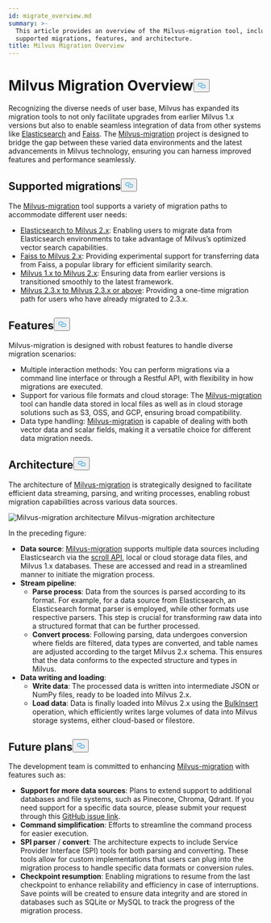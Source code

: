 ```yaml
---
id: migrate_overview.md
summary: >-
  This article provides an overview of the Milvus-migration tool, including
  supported migrations, features, and architecture.
title: Milvus Migration Overview
---
```

<h1 id="Milvus-Migration-Overview" class="common-anchor-header">Milvus Migration Overview<button data-href="#Milvus-Migration-Overview" class="anchor-icon" translate="no">
      <svg translate="no"
        aria-hidden="true"
        focusable="false"
        height="20"
        version="1.1"
        viewBox="0 0 16 16"
        width="16"
      >
        <path
          fill="#0092E4"
          fill-rule="evenodd"
          d="M4 9h1v1H4c-1.5 0-3-1.69-3-3.5S2.55 3 4 3h4c1.45 0 3 1.69 3 3.5 0 1.41-.91 2.72-2 3.25V8.59c.58-.45 1-1.27 1-2.09C10 5.22 8.98 4 8 4H4c-.98 0-2 1.22-2 2.5S3 9 4 9zm9-3h-1v1h1c1 0 2 1.22 2 2.5S13.98 12 13 12H9c-.98 0-2-1.22-2-2.5 0-.83.42-1.64 1-2.09V6.25c-1.09.53-2 1.84-2 3.25C6 11.31 7.55 13 9 13h4c1.45 0 3-1.69 3-3.5S14.5 6 13 6z"
        ></path>
      </svg>
    </button></h1><p>Recognizing the diverse needs of user base, Milvus has expanded its migration tools to not only facilitate upgrades from earlier Milvus 1.x versions but also to enable seamless integration of data from other systems like <a href="https://www.elastic.co/guide/en/elasticsearch/reference/current/elasticsearch-intro.html">Elasticsearch</a> and <a href="https://github.com/facebookresearch/faiss">Faiss</a>. The <a href="https://github.com/zilliztech/milvus-migration">Milvus-migration</a> project is designed to bridge the gap between these varied data environments and the latest advancements in Milvus technology, ensuring you can harness improved features and performance seamlessly.</p>
<h2 id="Supported-migrations" class="common-anchor-header">Supported migrations<button data-href="#Supported-migrations" class="anchor-icon" translate="no">
      <svg translate="no"
        aria-hidden="true"
        focusable="false"
        height="20"
        version="1.1"
        viewBox="0 0 16 16"
        width="16"
      >
        <path
          fill="#0092E4"
          fill-rule="evenodd"
          d="M4 9h1v1H4c-1.5 0-3-1.69-3-3.5S2.55 3 4 3h4c1.45 0 3 1.69 3 3.5 0 1.41-.91 2.72-2 3.25V8.59c.58-.45 1-1.27 1-2.09C10 5.22 8.98 4 8 4H4c-.98 0-2 1.22-2 2.5S3 9 4 9zm9-3h-1v1h1c1 0 2 1.22 2 2.5S13.98 12 13 12H9c-.98 0-2-1.22-2-2.5 0-.83.42-1.64 1-2.09V6.25c-1.09.53-2 1.84-2 3.25C6 11.31 7.55 13 9 13h4c1.45 0 3-1.69 3-3.5S14.5 6 13 6z"
        ></path>
      </svg>
    </button></h2><p>The <a href="https://github.com/zilliztech/milvus-migration">Milvus-migration</a> tool supports a variety of migration paths to accommodate different user needs:</p>
<ul>
<li><a href="/docs/fr/es2m.md">Elasticsearch to Milvus 2.x</a>: Enabling users to migrate data from Elasticsearch environments to take advantage of Milvus’s optimized vector search capabilities.</li>
<li><a href="/docs/fr/f2m.md">Faiss to Milvus 2.x</a>: Providing experimental support for transferring data from Faiss, a popular library for efficient similarity search.</li>
<li><a href="/docs/fr/m2m.md">Milvus 1.x to Milvus 2.x</a>: Ensuring data from earlier versions is transitioned smoothly to the latest framework.</li>
<li><a href="/docs/fr/from-m2x.md">Milvus 2.3.x to Milvus 2.3.x or above</a>: Providing a one-time migration path for users who have already migrated to 2.3.x.</li>
</ul>
<h2 id="Features" class="common-anchor-header">Features<button data-href="#Features" class="anchor-icon" translate="no">
      <svg translate="no"
        aria-hidden="true"
        focusable="false"
        height="20"
        version="1.1"
        viewBox="0 0 16 16"
        width="16"
      >
        <path
          fill="#0092E4"
          fill-rule="evenodd"
          d="M4 9h1v1H4c-1.5 0-3-1.69-3-3.5S2.55 3 4 3h4c1.45 0 3 1.69 3 3.5 0 1.41-.91 2.72-2 3.25V8.59c.58-.45 1-1.27 1-2.09C10 5.22 8.98 4 8 4H4c-.98 0-2 1.22-2 2.5S3 9 4 9zm9-3h-1v1h1c1 0 2 1.22 2 2.5S13.98 12 13 12H9c-.98 0-2-1.22-2-2.5 0-.83.42-1.64 1-2.09V6.25c-1.09.53-2 1.84-2 3.25C6 11.31 7.55 13 9 13h4c1.45 0 3-1.69 3-3.5S14.5 6 13 6z"
        ></path>
      </svg>
    </button></h2><p>Milvus-migration is designed with robust features to handle diverse migration scenarios:</p>
<ul>
<li>Multiple interaction methods: You can perform migrations via a command line interface or through a Restful API, with flexibility in how migrations are executed.</li>
<li>Support for various file formats and cloud storage: The <a href="https://github.com/zilliztech/milvus-migration">Milvus-migration</a> tool can handle data stored in local files as well as in cloud storage solutions such as S3, OSS, and GCP, ensuring broad compatibility.</li>
<li>Data type handling: <a href="https://github.com/zilliztech/milvus-migration">Milvus-migration</a> is capable of dealing with both vector data and scalar fields, making it a versatile choice for different data migration needs.</li>
</ul>
<h2 id="Architecture" class="common-anchor-header">Architecture<button data-href="#Architecture" class="anchor-icon" translate="no">
      <svg translate="no"
        aria-hidden="true"
        focusable="false"
        height="20"
        version="1.1"
        viewBox="0 0 16 16"
        width="16"
      >
        <path
          fill="#0092E4"
          fill-rule="evenodd"
          d="M4 9h1v1H4c-1.5 0-3-1.69-3-3.5S2.55 3 4 3h4c1.45 0 3 1.69 3 3.5 0 1.41-.91 2.72-2 3.25V8.59c.58-.45 1-1.27 1-2.09C10 5.22 8.98 4 8 4H4c-.98 0-2 1.22-2 2.5S3 9 4 9zm9-3h-1v1h1c1 0 2 1.22 2 2.5S13.98 12 13 12H9c-.98 0-2-1.22-2-2.5 0-.83.42-1.64 1-2.09V6.25c-1.09.53-2 1.84-2 3.25C6 11.31 7.55 13 9 13h4c1.45 0 3-1.69 3-3.5S14.5 6 13 6z"
        ></path>
      </svg>
    </button></h2><p>The architecture of <a href="https://github.com/zilliztech/milvus-migration">Milvus-migration</a> is strategically designed to facilitate efficient data streaming, parsing, and writing processes, enabling robust migration capabilities across various data sources.</p>
<p>
  <span class="img-wrapper">
    <img translate="no" src="/docs/v2.5.x/assets/milvus-migration-architecture.jpeg" alt="Milvus-migration architecture" class="doc-image" id="milvus-migration-architecture" />
    <span>Milvus-migration architecture</span>
  </span>
</p>
<p>In the preceding figure:</p>
<ul>
<li><strong>Data source</strong>: <a href="https://github.com/zilliztech/milvus-migration">Milvus-migration</a> supports multiple data sources including Elasticsearch via the <a href="https://www.elastic.co/guide/en/elasticsearch/reference/current/scroll-api.html">scroll API</a>, local or cloud storage data files, and Milvus 1.x databases. These are accessed and read in a streamlined manner to initiate the migration process.</li>
<li><strong>Stream pipeline</strong>:
<ul>
<li><strong>Parse process</strong>: Data from the sources is parsed according to its format. For example, for a data source from Elasticsearch, an Elasticsearch format parser is employed, while other formats use respective parsers. This step is crucial for transforming raw data into a structured format that can be further processed.</li>
<li><strong>Convert process</strong>: Following parsing, data undergoes conversion where fields are filtered, data types are converted, and table names are adjusted according to the target Milvus 2.x schema. This ensures that the data conforms to the expected structure and types in Milvus.</li>
</ul></li>
<li><strong>Data writing and loading</strong>:
<ul>
<li><strong>Write data</strong>: The processed data is written into intermediate JSON or NumPy files, ready to be loaded into Milvus 2.x.</li>
<li><strong>Load data</strong>: Data is finally loaded into Milvus 2.x using the <a href="https://milvus.io/api-reference/pymilvus/v2.4.x/ORM/utility/do_bulk_insert.md">BulkInsert</a> operation, which efficiently writes large volumes of data into Milvus storage systems, either cloud-based or filestore.</li>
</ul></li>
</ul>
<h2 id="Future-plans" class="common-anchor-header">Future plans<button data-href="#Future-plans" class="anchor-icon" translate="no">
      <svg translate="no"
        aria-hidden="true"
        focusable="false"
        height="20"
        version="1.1"
        viewBox="0 0 16 16"
        width="16"
      >
        <path
          fill="#0092E4"
          fill-rule="evenodd"
          d="M4 9h1v1H4c-1.5 0-3-1.69-3-3.5S2.55 3 4 3h4c1.45 0 3 1.69 3 3.5 0 1.41-.91 2.72-2 3.25V8.59c.58-.45 1-1.27 1-2.09C10 5.22 8.98 4 8 4H4c-.98 0-2 1.22-2 2.5S3 9 4 9zm9-3h-1v1h1c1 0 2 1.22 2 2.5S13.98 12 13 12H9c-.98 0-2-1.22-2-2.5 0-.83.42-1.64 1-2.09V6.25c-1.09.53-2 1.84-2 3.25C6 11.31 7.55 13 9 13h4c1.45 0 3-1.69 3-3.5S14.5 6 13 6z"
        ></path>
      </svg>
    </button></h2><p>The development team is committed to enhancing <a href="https://github.com/zilliztech/milvus-migration">Milvus-migration</a> with features such as:</p>
<ul>
<li><strong>Support for more data sources</strong>: Plans to extend support to additional databases and file systems, such as Pinecone, Chroma, Qdrant. If you need support for a specific data source, please submit your request through this <a href="https://github.com/zilliztech/milvus-migration/issues">GitHub issue link</a>.</li>
<li><strong>Command simplification</strong>: Efforts to streamline the command process for easier execution.</li>
<li><strong>SPI parser</strong> / <strong>convert</strong>: The architecture expects to include Service Provider Interface (SPI) tools for both parsing and converting. These tools allow for custom implementations that users can plug into the migration process to handle specific data formats or conversion rules.</li>
<li><strong>Checkpoint resumption</strong>: Enabling migrations to resume from the last checkpoint to enhance reliability and efficiency in case of interruptions. Save points will be created to ensure data integrity and are stored in databases such as SQLite or MySQL to track the progress of the migration process.</li>
</ul>
